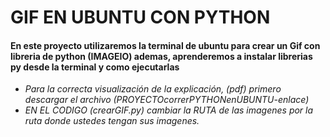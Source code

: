 # GIF EN UBUNTU CON PYTHON
#### En este proyecto utilizaremos la terminal de ubuntu para crear un Gif con libreria de python (IMAGEIO) ademas, aprenderemos a instalar librerias py desde la terminal y como ejecutarlas

- *Para la correcta visualización de la explicación, (pdf) primero descargar el archivo (PROYECTOcorrerPYTHONenUBUNTU-enlace)*
- *EN EL CODIGO (crearGIF.py) cambiar la RUTA de las imagenes por la ruta donde ustedes tengan sus imagenes.*

